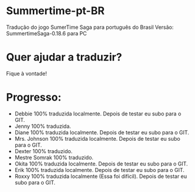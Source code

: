 # Summertime-pt-BR
Tradução do jogo SumerTime Saga para português do Brasil
Versão: SummertimeSaga-0.18.6 para PC

# Quer ajudar a traduzir? 
Fique à vontade!

# Progresso:
- Debbie 100% traduzida localmente. Depois de testar eu subo para o GIT.
- Jenny 100% traduzida.
- Diane 100% traduzida localmente. Depois de testar eu subo para o GIT.
- Mrs. Johnson 100% traduzida localmente. Depois de testar eu subo para o GIT.
- Dexter 100% traduzido.
- Mestre Somrak 100% traduzido.
- Okita 100% traduzida localmente. Depois de testar eu subo para o GIT.
- Erik 100% traduzida localmente. Depois de testar eu subo para o GIT.
- Roxxy 100% traduzida localmente (Essa foi difícil). Depois de testar eu subo para o GIT.
